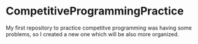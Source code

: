 # CompetitiveProgrammingPractice
My first repository to practice competitve programming was having some problems, so I created a new one which will be also more organized.

